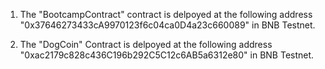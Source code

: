 1. The "BootcampContract" contract is delpoyed at the following address "0x37646273433cA9970123f6c04ca0D4a23c660089" in BNB Testnet.

2. The "DogCoin" Contract is delpoyed at the following address "0xac2179c828c436C196b292C5C12c6AB5a6312e80" in BNB Testnet.